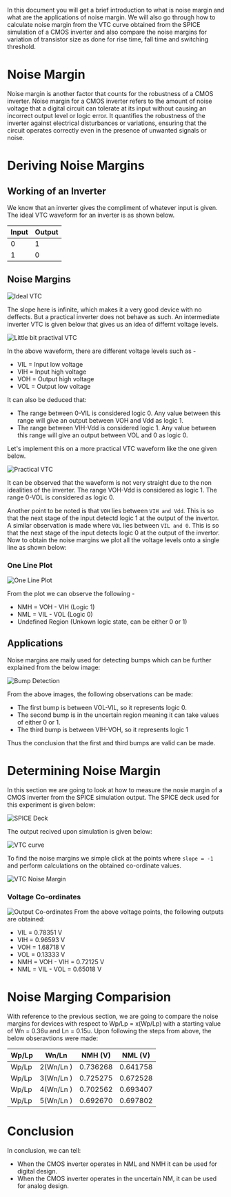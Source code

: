 In this document you will get a brief introduction to what is noise margin and what are the applications of noise margin. We will also go through how to calculate noise margin from the VTC curve obtained from the SPICE simulation of a CMOS inverter and also compare the noise margins for variation of transistor size as done for rise time, fall time and switching threshold. 

# Noise Margin
Noise margin is another factor that counts for the robustness of a CMOS inverter. Noise margin for a CMOS inverter refers to the amount of noise voltage that a digital circuit can tolerate at its input without causing an incorrect output level or logic error. It quantifies the robustness of the inverter against electrical disturbances or variations, ensuring that the circuit operates correctly even in the presence of unwanted signals or noise.

# Deriving Noise Margins
## Working of an Inverter
We know that an inverter gives the compliment of whatever input is given. The ideal VTC waveform for an inverter is as shown below. 

| Input        | Output       | 
| ------------ | ------------ | 
| 0            | 1            | 
| 1            | 0            |  

## Noise Margins

![Ideal VTC](images/ideal%20vtc.png)

The slope here is infinite, which makes it a very good device with no deffects. But a practical inverter does not behave as such. An intermediate inverter VTC is given below that gives us an idea of differnt voltage levels.

![Little bit practival VTC](images/little%20practical%20.png)

In the above waveform, there are different voltage levels such as -
- VIL = Input low voltage
- VIH = Input high voltage
- VOH = Output high voltage 
- VOL = Output low voltage

It can also be deduced that:
- The range between 0-VIL is considered logic 0. Any value between this range will give an output between VOH and Vdd as logic 1.
- The range between VIH-Vdd is considered logic 1. Any value between this range will give an output between VOL and 0 as logic 0. 

Let's implement this on a more practical VTC waveform like the one given below. 

![Practical VTC](images/Practival%20VTC.png)

It can be observed that the waveform is not very straight due to the non idealities of the inverter. The range VOH-Vdd is considered as logic 1. The range 0-VOL is considered as logic 0. 

Another point to be noted is that `VOH` lies between `VIH and Vdd`. This is so that the next stage of the input detectd logic 1 at the output of the invertor. A similar observation is made where `VOL` lies between `VIL and 0`. This is so that the next stage of the input detects logic 0 at the output of the invertor. Now to obtain the noise margins we plot all the voltage levels onto a single line as shown below:

### One Line Plot

![One Line Plot](images/One%20line%20Plot.png)

From the plot we can observe the following - 
- NMH = VOH - VIH (Logic 1)
- NML = VIL - VOL (Logic 0)
- Undefined Region (Unkown logic state, can be either 0 or 1)

## Applications 
Noise margins are maily used for detecting bumps which can be further explained from the below image:

![Bump Detection](images/Bump%20Detection%20.png)

From the above images, the following observations can be made:
- The first bump is between VOL-VIL, so it represents logic 0.
- The second bump is in the uncertain region meaning it can take values of either 0 or 1. 
- The third bump is between VIH-VOH, so it represents logic 1

Thus the conclusion that the first and third bumps are valid can be made. 

# Determining Noise Margin 
In this section we are going to look at how to measure the nosie margin of a CMOS inverter from the SPICE simulation output. The SPICE deck used for this experiment is given below:

![SPICE Deck](images/spice%20deck.png)

The output recived upon simulation is given below:

![VTC curve](images/vtc%20curve.png)

To find the noise margins we simple click at the points where `slope = -1` and perform calculations on the obtained co-ordinate values. 

![VTC Noise Margin](images/vtc%20noice%20margin.png)

### Voltage Co-ordinates
![Output Co-ordinates](images/noise%20margin.png)
From the above voltage points, the following outputs are obtained:
- VIL = 0.78351 V
- VIH = 0.96593 V
- VOH = 1.68718 V
- VOL = 0.13333 V
- NMH = VOH - VIH = 0.72125 V
- NML = VIL - VOL = 0.65018 V

# Noise Marging Comparision
With reference to the previous section, we are going to compare the noise margins for devices with respect to Wp/Lp = x(Wp/Lp) with a starting value of Wn = 0.36u and Ln = 0.15u. Upon following the steps from above, the below obseravtions were made:

| Wp/Lp        | Wn/Ln        | NMH (V)             | NML (V)        | 
| ------------ | ------------ | ------------------- | -------------- | 
| Wp/Lp        | 2(Wn/Ln )    | 0.736268            | 0.641758       | 
| Wp/Lp        | 3(Wn/Ln )    | 0.725275            | 0.672528       | 
| Wp/Lp        | 4(Wn/Ln )    | 0.702562            | 0.693407       | 
| Wp/Lp        | 5(Wn/Ln )    | 0.692670            | 0.697802       | 

# Conclusion 
In conclusion, we can tell:
- When the CMOS inverter operates in NML and NMH it can be used for digital design.
- When the CMOS inverter operates in the uncertain NM, it can be used for analog design. 

